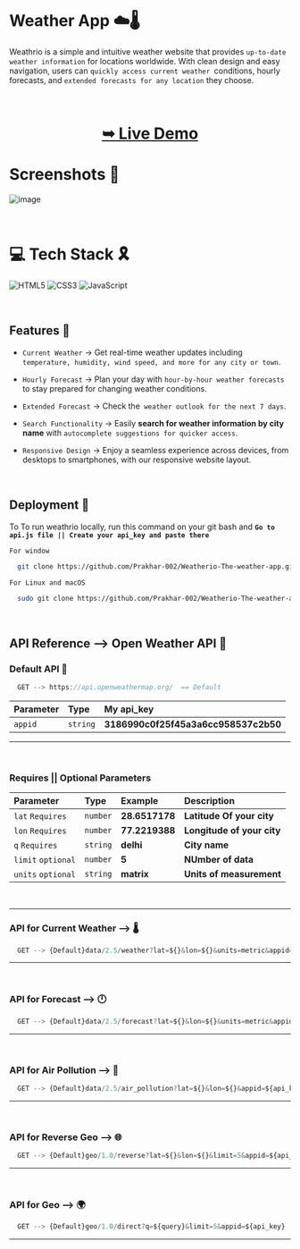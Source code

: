 

# Weather App ☁️🌡️

Weathrio is a simple and intuitive weather website that provides `up-to-date weather information` for locations worldwide. With clean design and easy navigation, users can `quickly access current weather `conditions, hourly forecasts, and `extended forecasts for any location` they choose.


</br>

<h1 align="center"> 

<a href="https://weather-with-prakhar.netlify.app/"><strong>➥ Live Demo</strong></a>
</h1>

# Screenshots 🎉

![image](https://github.com/Prakhar-002/Weatherio-The-weather-app/assets/136890202/01dc2af8-be31-4761-96b3-a1dc52996d3f)


<br/>

# 💻 Tech Stack 🎗️

![HTML5](https://img.shields.io/badge/html5-%23E34F26.svg?style=for-the-badge&logo=html5&logoColor=white)  ![CSS3](https://img.shields.io/badge/css3-%231572B6.svg?style=for-the-badge&logo=css3&logoColor=white)  ![JavaScript](https://img.shields.io/badge/javascript-%23323330.svg?style=for-the-badge&logo=javascript&logoColor=%23F7DF1E)

<br/>

## Features 🥳
- `Current Weather` -> Get real-time weather updates including `temperature, humidity, wind speed, and more for any city or town`.

- `Hourly Forecast` -> Plan your day with `hour-by-hour weather forecasts` to stay prepared for changing weather conditions.

- `Extended Forecast` -> Check the` weather outlook for the next 7 days`.

- `Search Functionality` -> Easily **search for weather information by city name** with `autocomplete suggestions for quicker access`.

- `Responsive Design` -> Enjoy a seamless experience across devices, from desktops to smartphones, with our responsive website layout.

<br/>

## Deployment 🚀

To To run weathrio locally, run this command on your git bash and **`Go to api.js file || Create your api_key and paste there`**


`For window`
```bash
  git clone https://github.com/Prakhar-002/Weatherio-The-weather-app.git
```

`For Linux and macOS`
```bash
  sudo git clone https://github.com/Prakhar-002/Weatherio-The-weather-app.git
```

<br/>

## API Reference --> Open Weather API 🧩

### Default API 🤔

```JAVASCRIPT
  GET --> https://api.openweathermap.org/  == Default
```

| Parameter | Type     | My api_key                |
| :-------- | :------- | :------------------------- |
| `appid` | `string` | **3186990c0f25f45a3a6cc958537c2b50**|

---
<br/>

### Requires || Optional Parameters 


| Parameter | Type     | Example                       | Description                       |
| :-------- | :------- | :-------------------------------- | :-------------------------------- |
| `lat`  `Requires`    | `number` | **28.6517178** |**Latitude Of your city** |
| `lon`  `Requires`    | `number` | **77.2219388** | **Longitude of your city** |
| `q`   `Requires`   | `string` | **delhi** | **City name** |
| `limit`  `optional`     | `number` | **5** | **NUmber of data** |
| `units`  `optional`    | `string` | **matrix** | **Units of measurement** |

<br/>

---
### API for **Current Weather** --> 🌡️

```JAVASCRIPT
  GET --> {Default}data/2.5/weather?lat=${}&lon=${}&units=metric&appid=${api_key}
```

---

<br/>

### API for **Forecast** --> 🕛

```JAVASCRIPT
  GET --> {Default}data/2.5/forecast?lat=${}&lon=${}&units=metric&appid=${api_key}
```

---

<br/>

### API for **Air Pollution** --> 👻

```JAVASCRIPT
  GET --> {Default}data/2.5/air_pollution?lat=${}&lon=${}&appid=${api_key}
```
---


<br/>

### API for **Reverse Geo** --> 🌐

```JAVASCRIPT
  GET --> {Default}geo/1.0/reverse?lat=${}&lon=${}&limit=5&appid=${api_key}
```

---

<br/>

### API for **Geo** --> 🌍

```JAVASCRIPT
  GET --> {Default}geo/1.0/direct?q=${query}&limit=5&appid=${api_key}
```
---
